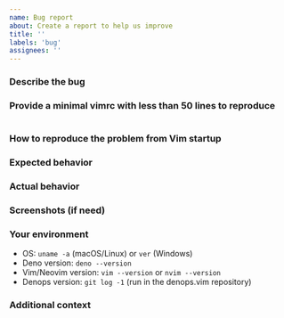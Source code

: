 ```yaml
---
name: Bug report
about: Create a report to help us improve
title: ''
labels: 'bug'
assignees: ''
---
```


### Describe the bug

### Provide a minimal vimrc with less than 50 lines to reproduce

```vim
```

### How to reproduce the problem from Vim startup

### Expected behavior

### Actual behavior

### Screenshots (if need)

### Your environment

- OS: `uname -a` (macOS/Linux) or `ver` (Windows)
- Deno version: `deno --version`
- Vim/Neovim version: `vim --version` or `nvim --version`
- Denops version: `git log -1` (run in the denops.vim repository)

### Additional context
